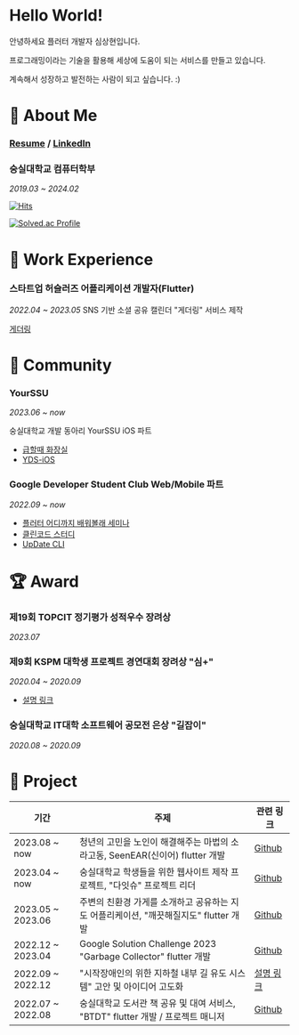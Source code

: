 # **Hello World!**

안녕하세요 플러터 개발자 심상현입니다.

프로그래밍이라는 기술을 활용해 세상에 도움이 되는 서비스를 만들고 있습니다.

계속해서 성장하고 발전하는 사람이 되고 싶습니다. :)

# 📸 About Me
### [Resume](https://my.surfit.io/w/1318792316) / [LinkedIn](https://www.linkedin.com/in/eddy-sim/)
### 숭실대학교 컴퓨터학부
*2019.03 ~ 2024.02*

[![Hits](https://hits.seeyoufarm.com/api/count/incr/badge.svg?url=https%3A%2F%2Fgithub.com%2Fhalfmoon-mind&count_bg=%2379C83D&title_bg=%23555555&icon=&icon_color=%23E7E7E7&title=hits&edge_flat=false)](https://hits.seeyoufarm.com)

[![Solved.ac Profile](http://mazassumnida.wtf/api/v2/generate_badge?boj=simsan00)](https://solved.ac/simsan00/)

# 🚀 Work Experience 

### 스타트업 허슬러즈 어플리케이션 개발자(Flutter) 
*2022.04 ~ 2023.05*
SNS 기반 소셜 공유 캘린더 "게더링" 서비스 제작

[게더링](https://apps.apple.com/kr/app/%EA%B2%8C%EB%8D%94%EB%A7%81-%EC%9A%94%EC%A6%98-%EC%84%B8%EB%8C%80%EC%9D%98-%EB%8A%90%EB%82%8C%EC%9E%88%EB%8A%94-%EC%BA%98%EB%A6%B0%EB%8D%94/id1643475991) 

# 🚴 Community

### YourSSU
*2023.06 ~ now*

숭실대학교 개발 동아리 YourSSU iOS 파트 

- [급할때 화장실](https://github.com/YOURSSU-Rookiethon-Team3/Faster-Toilet-iOS)
- [YDS-iOS](https://github.com/yourssu/YDS-iOS)


### Google Developer Student Club Web/Mobile 파트
*2022.09 ~ now*

- [플러터 어디까지 배워볼래 세미나](https://archive-halfmoon-mind.s3.ap-northeast-2.amazonaws.com/%E1%84%91%E1%85%B3%E1%86%AF%E1%84%85%E1%85%A5%E1%84%90%E1%85%A5_%E1%84%8B%E1%85%A5%E1%84%83%E1%85%B5%E1%84%81%E1%85%A1%E1%84%8C%E1%85%B5_%E1%84%87%E1%85%A2%E1%84%8B%E1%85%AF%E1%84%87%E1%85%A9%E1%86%AF%E1%84%85%E1%85%A2.pdf)
- [클린코드 스터디](https://github.com/gdsc-ssu/clean_code_master)
- [UpDate CLI](https://github.com/gdsc-ssu/up-date-cli)

# 🏆 Award
### 제19회 TOPCIT 정기평가 성적우수 장려상
*2023.07*

### 제9회 KSPM 대학생 프로젝트 경연대회 장려상 "심+"
*2020.04 ~ 2020.09*
- [설명 링크](https://archive-halfmoon-mind.s3.ap-northeast-2.amazonaws.com/%E5%BF%83%2B+%E1%84%86%E1%85%A1%E1%84%8B%E1%85%B3%E1%86%B7%E1%84%8B%E1%85%B3%E1%86%AF+%E1%84%83%E1%85%A5%E1%84%92%E1%85%A1%E1%84%83%E1%85%A1!.pdf)

### 숭실대학교 IT대학 소프트웨어 공모전 은상 "길잡이"
*2020.08 ~ 2020.09*


# 🍾 Project
|기간|주제|관련 링크|
|----|-----|----|
|2023.08 ~ now |청년의 고민을 노인이 해결해주는 마법의 소라고동, SeenEAR(신이어) flutter 개발 |[Github](https://github.com/OpenSourceSw-seenEar/seenEar-client)|
|2023.04 ~ now |숭실대학교 학생들을 위한 웹사이트 제작 프로젝트, "다잇슈" 프로젝트 리더 |[Github](https://github.com/DaITssu/daitssu-client)|
|2023.05 ~ 2023.06 |주변의 친환경 가게를 소개하고 공유하는 지도 어플리케이션, "깨끗해질지도" flutter 개발|[Github](https://github.com/May-Be-Clean/May_Be_Clean_client)|
|2022.12 ~ 2023.04 |Google Solution Challenge 2023 "Garbage Collector" flutter 개발|[Github](https://github.com/gdsc-ssu/garbage-collector-client)|
|2022.09 ~ 2022.12 |"시작장애인의 위한 지하철 내부 길 유도 시스템" 고안 및 아이디어 고도화 |[설명 링크](https://velog.io/@halfmoon_mind/%EC%8B%9C%EC%9E%91%EC%9E%A5%EC%95%A0%EC%9D%B8%EC%9D%98-%EC%9C%84%ED%95%9C-%EC%A7%80%ED%95%98%EC%B2%A0-%EB%82%B4%EB%B6%80-%EA%B8%B8-%EC%9C%A0%EB%8F%84-%EC%8B%9C%EC%8A%A4%ED%85%9C)|
|2022.07 ~ 2022.08 |숭실대학교 도서관 책 공유 및 대여 서비스, "BTDT" flutter 개발 / 프로젝트 매니저 |[Github](https://github.com/halfmoon-mind/BTDT_flutter)|
